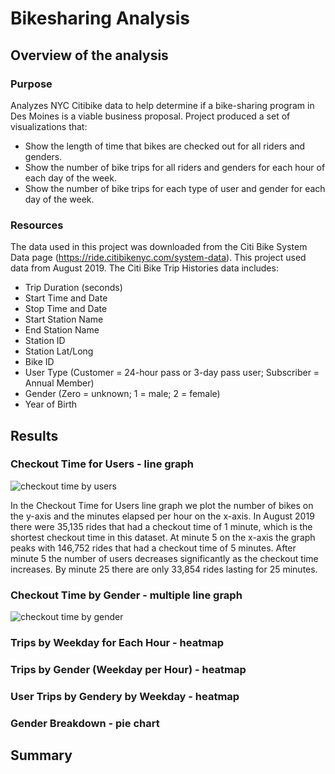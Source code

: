 # Bikesharing Analysis
## Overview of the analysis
### Purpose
Analyzes NYC Citibike data to help determine if a bike-sharing program in Des Moines is a viable business proposal. Project produced a set of visualizations that:
* Show the length of time that bikes are checked out for all riders and genders.
* Show the number of bike trips for all riders and genders for each hour of each day of the week.
* Show the number of bike trips for each type of user and gender for each day of the week. 

### Resources
The data used in this project was downloaded from the Citi Bike System Data page (https://ride.citibikenyc.com/system-data). This project used data from August 2019. The Citi Bike Trip Histories data includes:
* Trip Duration (seconds)
* Start Time and Date
* Stop Time and Date
* Start Station Name
* End Station Name
* Station ID
* Station Lat/Long
* Bike ID
* User Type (Customer = 24-hour pass or 3-day pass user; Subscriber = Annual Member)
* Gender (Zero = unknown; 1 = male; 2 = female)
* Year of Birth

## Results

### Checkout Time for Users - line graph

![checkout time by users](https://user-images.githubusercontent.com/111299372/206586094-4fc6c594-3c64-4370-ab6a-ee4bfdd73088.png)

In the Checkout Time for Users line graph we plot the number of bikes on the y-axis and the minutes elapsed per hour on the x-axis. In August 2019 there were 35,135 rides that had a checkout time of 1 minute, which is the shortest checkout time in this dataset. At minute 5 on the x-axis the graph peaks with 146,752 rides that had a checkout time of 5 minutes. After minute 5 the number of users decreases significantly as the checkout time increases. By minute 25 there are only 33,854 rides lasting for 25 minutes.

### Checkout Time by Gender - multiple line graph

![checkout time by gender](https://user-images.githubusercontent.com/111299372/206587990-b8b83e2c-de0e-4a46-8755-1b39921d45b5.png)

### Trips by Weekday for Each Hour - heatmap

### Trips by Gender (Weekday per Hour) - heatmap

### User Trips by Gendery by Weekday - heatmap

### Gender Breakdown - pie chart


## Summary
